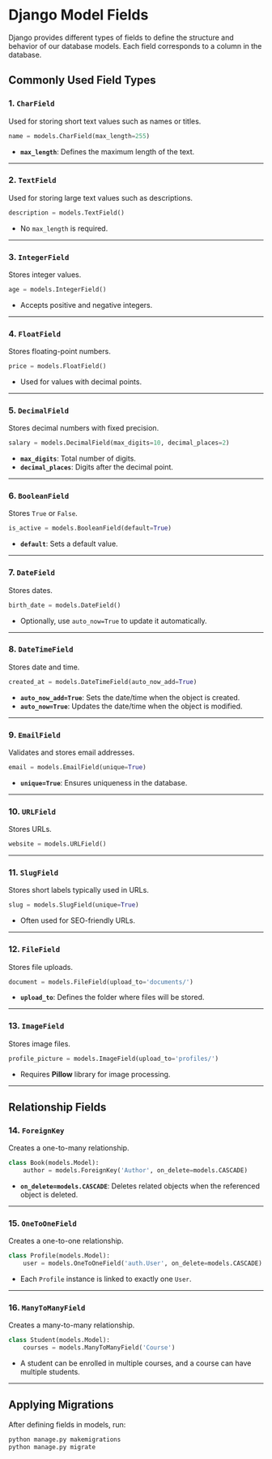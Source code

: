 # Django Model Fields

Django provides different types of fields to define the structure and behavior of our database models. Each field corresponds to a column in the database.

## Commonly Used Field Types

### 1. `CharField`
Used for storing short text values such as names or titles.

```python
name = models.CharField(max_length=255)
```
- **`max_length`**: Defines the maximum length of the text.

---

### 2. `TextField`
Used for storing large text values such as descriptions.

```python
description = models.TextField()
```
- No `max_length` is required.

---

### 3. `IntegerField`
Stores integer values.

```python
age = models.IntegerField()
```
- Accepts positive and negative integers.

---

### 4. `FloatField`
Stores floating-point numbers.

```python
price = models.FloatField()
```
- Used for values with decimal points.

---

### 5. `DecimalField`
Stores decimal numbers with fixed precision.

```python
salary = models.DecimalField(max_digits=10, decimal_places=2)
```
- **`max_digits`**: Total number of digits.
- **`decimal_places`**: Digits after the decimal point.

---

### 6. `BooleanField`
Stores `True` or `False`.

```python
is_active = models.BooleanField(default=True)
```
- **`default`**: Sets a default value.

---

### 7. `DateField`
Stores dates.

```python
birth_date = models.DateField()
```
- Optionally, use `auto_now=True` to update it automatically.

---

### 8. `DateTimeField`
Stores date and time.

```python
created_at = models.DateTimeField(auto_now_add=True)
```
- **`auto_now_add=True`**: Sets the date/time when the object is created.
- **`auto_now=True`**: Updates the date/time when the object is modified.

---

### 9. `EmailField`
Validates and stores email addresses.

```python
email = models.EmailField(unique=True)
```
- **`unique=True`**: Ensures uniqueness in the database.

---

### 10. `URLField`
Stores URLs.

```python
website = models.URLField()
```

---

### 11. `SlugField`
Stores short labels typically used in URLs.

```python
slug = models.SlugField(unique=True)
```
- Often used for SEO-friendly URLs.

---

### 12. `FileField`
Stores file uploads.

```python
document = models.FileField(upload_to='documents/')
```
- **`upload_to`**: Defines the folder where files will be stored.

---

### 13. `ImageField`
Stores image files.

```python
profile_picture = models.ImageField(upload_to='profiles/')
```
- Requires **Pillow** library for image processing.

---

## Relationship Fields

### 14. `ForeignKey`
Creates a one-to-many relationship.

```python
class Book(models.Model):
    author = models.ForeignKey('Author', on_delete=models.CASCADE)
```
- **`on_delete=models.CASCADE`**: Deletes related objects when the referenced object is deleted.

---

### 15. `OneToOneField`
Creates a one-to-one relationship.

```python
class Profile(models.Model):
    user = models.OneToOneField('auth.User', on_delete=models.CASCADE)
```
- Each `Profile` instance is linked to exactly one `User`.

---

### 16. `ManyToManyField`
Creates a many-to-many relationship.

```python
class Student(models.Model):
    courses = models.ManyToManyField('Course')
```
- A student can be enrolled in multiple courses, and a course can have multiple students.

---

## Applying Migrations

After defining fields in models, run:

```bash
python manage.py makemigrations
python manage.py migrate
```
